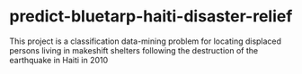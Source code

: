 # predict-bluetarp-haiti-disaster-relief
This project is a classification data-mining problem for locating displaced persons living in makeshift shelters following the destruction of the earthquake in Haiti in 2010 
